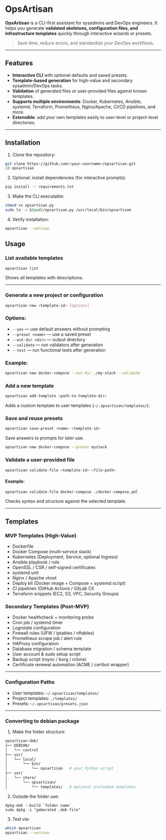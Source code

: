# OpsArtisan

**OpsArtisan** is a CLI-first assistant for sysadmins and DevOps engineers. It helps you generate **validated skeletons, configuration files, and infrastructure templates** quickly through interactive wizards or presets.  

> Save time, reduce errors, and standardize your DevOps workflows.

---

## Features

- **Interactive CLI** with optional defaults and saved presets.
- **Template-based generation** for high-value and secondary sysadmin/DevOps tasks.
- **Validation** of generated files or user-provided files against known templates.
- **Supports multiple environments**: Docker, Kubernetes, Ansible, systemd, Terraform, Prometheus, Nginx/Apache, CI/CD pipelines, and more.
- **Extensible**: add your own templates easily to user-level or project-level directories.

---

## Installation

1. Clone the repository:

```bash
git clone https://github.com/<your-username>/opsartisan.git
cd opsartisan
```
2. Optional: install dependencies (for interactive prompts):
```bash
pip install -r requirements.txt
```
3. Make the CLI executable:
```bash
chmod +x opsartisan.py
sudo ln -s $(pwd)/opsartisan.py /usr/local/bin/opsartisan 
```
4. Verify installation:
```bash
opsartisan --version
```
## Usage
### List available templates
```bash
opsartisan list
```
Shows all templates with descriptions.

---
### Generate a new project or configuration
```bash
opsartisan new <template-id> [options]
```
### Options:
* `--yes` — use default answers without prompting
* `--preset <name>` — use a saved preset
* `--out-dir <dir>` — output directory
* `--validate` — run validators after generation
* `--test` — run functional tests after generation
### Example:
```bash
opsartisan new docker-compose --out-dir ./my-stack --validate
```
### Add a new template
```bash
opsartisan add-template <path-to-template-dir>
```
Adds a custom template to user templates (`~/.opsartisan/templates/`).
### Save and reuse presets
```bash
opsartisan save-preset <name> <template-id>
```
Save answers to prompts for later use.
```bash
opsartisan new docker-compose --preset mystack
```
### Validate a user-provided file
```bash
opsartisan validate-file <template-id> <file-path>
```
#### Example:
```bash
opsartisan validate-file docker-compose ./docker-compose.yml
```
Checks syntax and structure against the selected template.

------
## Templates
### MVP Templates (High-Value)
* Dockerfile
* Docker Compose (multi-service stack)
* Kubernetes (Deployment, Service, optional Ingress)
* Ansible playbook / role
* OpenSSL / CSR / self-signed certificates
* systemd unit
* Nginx / Apache vhost
* Deploy kit (Docker image + Compose + systemd script)
* CI pipelines (GitHub Actions / GitLab CI)
* Terraform snippets (EC2, S3, VPC, Security Groups)
### Secondary Templates (Post-MVP)
* Docker healthcheck + monitoring probe
* Cron job / systemd timer
* Logrotate configuration
* Firewall rules (UFW / iptables / nftables)
* Prometheus scrape job / alert rule
* HAProxy configuration
* Database migration / schema template
* User account & sudo setup script
* Backup script (rsync / borg / rclone)
* Certificate renewal automation (ACME / certbot wrapper)

------
### Configuration Paths
* User templates: `~/.opsartisan/templates/`
* Project templates: `./templates/`
* Presets: `~/.opsartisan/presets.json`

------
### Converting to debian package
1. Make the folder structure:
```bash
opsartisan-deb/
├── DEBIAN/
│   └── control
├── usr/
│   └── local/
│       └── bin/
│           └── opsartisan   # your Python script
├── usr/
│   └── share/
│       └── opsartisan/
│           └── templates/   # optional preloaded templates 
```
2. Outside the folder use:
```bahs
dpkg-deb --build `folder name`
sudo dpkg -i "geberated .deb file"
```
3. Test via:
```bash
which opsartisan
opsartisan --version
```
